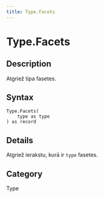 ```yaml
---
title: Type.Facets
---
```


# Type.Facets


## Description

Atgriež tipa fasetes.


## Syntax

```powerquery
Type.Facets(
    type as type
) as record
```


## Details

Atgriež ierakstu, kurā ir <code>type</code> fasetes.



## Category
Type
